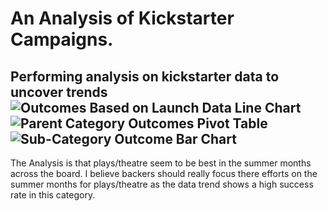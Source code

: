 # An Analysis of Kickstarter Campaigns.
Performing analysis on kickstarter data to uncover trends
![Outcomes Based on Launch Data Line Chart](https://user-images.githubusercontent.com/105666905/172945276-2d604b98-a7a5-4974-a759-83d7697a303d.png)
![Parent Category Outcomes Pivot Table](https://user-images.githubusercontent.com/105666905/172945342-a90f5bd6-fe8e-4054-ba00-8b9b6a4b4670.png)
![Sub-Category Outcome Bar Chart](https://user-images.githubusercontent.com/105666905/172945359-029d013f-30d9-4ba5-85f3-f7940e9f918d.png)
---
The Analysis is that plays/theatre seem to be best in the summer months across the board. I believe backers should really focus there efforts on the summer months for plays/theatre as the data trend shows a high success rate in this category.
